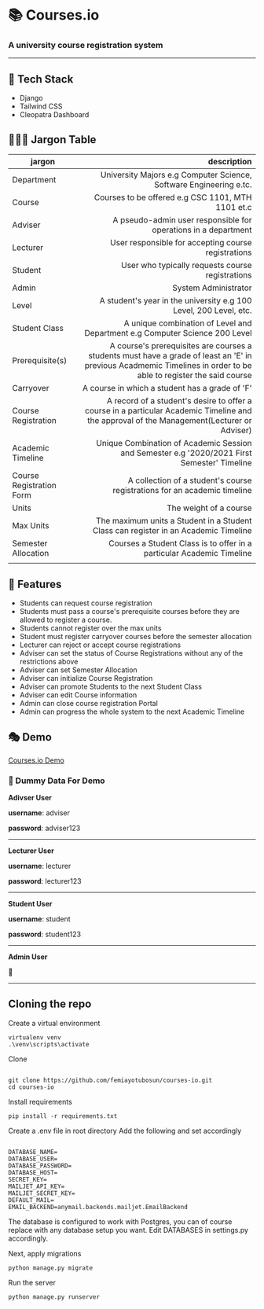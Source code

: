 # 📚 Courses.io

### A university course registration system
---


##   🔩 Tech Stack

* Django
* Tailwind CSS
* Cleopatra Dashboard

## 👩🏻‍🏫 Jargon Table 

| jargon                   |                                                  description |
| ------------------------ | -----------------------------------------------------------: |
| Department               | University Majors e.g Computer Science, Software Engineering e.tc. |
| Course                   |            Courses to be offered e.g CSC 1101, MTH 1101 et.c |
| Adviser                  | A pseudo-admin user responsible for operations in a department |
| Lecturer                 |          User responsible for accepting course registrations |
| Student                  |             User who typically requests course registrations |
| Admin                    |                                         System Administrator |
| Level                    | A student's year in the university e.g 100 Level, 200 Level, etc. |
| Student Class            | A unique combination of Level and Department e.g Computer Science 200 Level |
| Prerequisite(s)          | A course's prerequisites are courses a students must have a grade of least an 'E' in previous Acadmemic Timelines in order to be able to register the said course |
| Carryover                |               A course in which a student has a grade of 'F' |
| Course Registration      | A record of a student's desire to offer a course in a particular Academic Timeline and the approval of the Management(Lecturer or Adviser) |
| Academic Timeline        | Unique Combination of Academic Session and Semester e.g '2020/2021 First Semester' Timeline |
| Course Registration Form | A collection of a student's course registrations for an academic timeline |
| Units                    |                                       The weight of a course |
| Max Units                | The maximum units a Student in a Student Class can register in an Academic Timeline |
| Semester Allocation      | Courses a Student Class is to offer in a particular Academic Timeline |
|                          |                                                              |

## 🎢 Features

* Students can request course registration
* Students must pass a course's prerequisite courses before they are allowed to register a course.
* Students cannot register over the max units
* Student must register carryover courses before the semester allocation
* Lecturer can reject or accept course registrations
* Adviser can set the status of Course Registrations without any of the restrictions above
* Adviser can set Semester Allocation
* Adviser can initialize Course Registration
* Adviser can promote Students to the next Student Class
* Adviser can edit Course information
* Admin can close course registration Portal
* Admin can progress the whole system to the next Academic Timeline

## 🎭 Demo

[Courses.io Demo](https://courses-io.herokuapp.com/)

### 🎎 Dummy Data For Demo

**Adivser User**

**username**: adviser

**password**: adviser123

---
**Lecturer User**

**username**: lecturer

**password**: lecturer123

---

**Student User**

**username**: student

**password**: student123

---

**Admin User**

👀

---

## Cloning the repo

Create a virtual environment
```
virtualenv venv
.\venv\scripts\activate
```
Clone
```console

git clone https://github.com/femiayotubosun/courses-io.git
cd courses-io
```
Install requirements
```console
pip install -r requirements.txt
```
Create a .env file in root directory
Add the following and set accordingly

```smalltalk

DATABASE_NAME=
DATABASE_USER=
DATABASE_PASSWORD=
DATABASE_HOST=
SECRET_KEY=
MAILJET_API_KEY=
MAILJET_SECRET_KEY=
DEFAULT_MAIL=
EMAIL_BACKEND=anymail.backends.mailjet.EmailBackend

```
The database is configured to work with Postgres, you can of course replace with any database setup you want. Edit DATABASES in settings.py accordingly.

Next, apply migrations
```console
python manage.py migrate
```
Run the server
```console
python manage.py runserver
```







